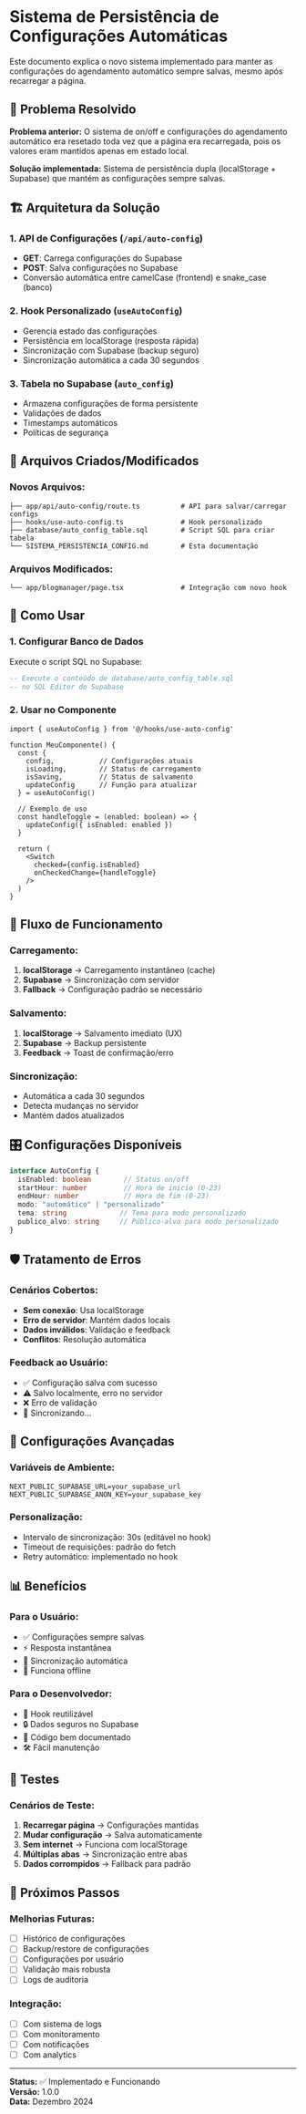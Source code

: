 # Sistema de Persistência de Configurações Automáticas

Este documento explica o novo sistema implementado para manter as configurações do agendamento automático sempre salvas, mesmo após recarregar a página.

## 🎯 Problema Resolvido

**Problema anterior:** O sistema de on/off e configurações do agendamento automático era resetado toda vez que a página era recarregada, pois os valores eram mantidos apenas em estado local.

**Solução implementada:** Sistema de persistência dupla (localStorage + Supabase) que mantém as configurações sempre salvas.

## 🏗️ Arquitetura da Solução

### 1. **API de Configurações** (`/api/auto-config`)
- **GET**: Carrega configurações do Supabase
- **POST**: Salva configurações no Supabase
- Conversão automática entre camelCase (frontend) e snake_case (banco)

### 2. **Hook Personalizado** (`useAutoConfig`)
- Gerencia estado das configurações
- Persistência em localStorage (resposta rápida)
- Sincronização com Supabase (backup seguro)
- Sincronização automática a cada 30 segundos

### 3. **Tabela no Supabase** (`auto_config`)
- Armazena configurações de forma persistente
- Validações de dados
- Timestamps automáticos
- Políticas de segurança

## 📁 Arquivos Criados/Modificados

### Novos Arquivos:
```
├── app/api/auto-config/route.ts          # API para salvar/carregar configs
├── hooks/use-auto-config.ts              # Hook personalizado
├── database/auto_config_table.sql        # Script SQL para criar tabela
└── SISTEMA_PERSISTENCIA_CONFIG.md        # Esta documentação
```

### Arquivos Modificados:
```
└── app/blogmanager/page.tsx              # Integração com novo hook
```

## 🚀 Como Usar

### 1. **Configurar Banco de Dados**
Execute o script SQL no Supabase:
```sql
-- Execute o conteúdo de database/auto_config_table.sql
-- no SQL Editor do Supabase
```

### 2. **Usar no Componente**
```tsx
import { useAutoConfig } from '@/hooks/use-auto-config'

function MeuComponente() {
  const { 
    config,           // Configurações atuais
    isLoading,        // Status de carregamento
    isSaving,         // Status de salvamento
    updateConfig      // Função para atualizar
  } = useAutoConfig()

  // Exemplo de uso
  const handleToggle = (enabled: boolean) => {
    updateConfig({ isEnabled: enabled })
  }

  return (
    <Switch 
      checked={config.isEnabled}
      onCheckedChange={handleToggle}
    />
  )
}
```

## 🔄 Fluxo de Funcionamento

### Carregamento:
1. **localStorage** → Carregamento instantâneo (cache)
2. **Supabase** → Sincronização com servidor
3. **Fallback** → Configuração padrão se necessário

### Salvamento:
1. **localStorage** → Salvamento imediato (UX)
2. **Supabase** → Backup persistente
3. **Feedback** → Toast de confirmação/erro

### Sincronização:
- Automática a cada 30 segundos
- Detecta mudanças no servidor
- Mantém dados atualizados

## 🎛️ Configurações Disponíveis

```typescript
interface AutoConfig {
  isEnabled: boolean        // Status on/off
  startHour: number         // Hora de início (0-23)
  endHour: number           // Hora de fim (0-23)
  modo: "automático" | "personalizado"
  tema: string             // Tema para modo personalizado
  publico_alvo: string     // Público-alvo para modo personalizado
}
```

## 🛡️ Tratamento de Erros

### Cenários Cobertos:
- **Sem conexão**: Usa localStorage
- **Erro de servidor**: Mantém dados locais
- **Dados inválidos**: Validação e feedback
- **Conflitos**: Resolução automática

### Feedback ao Usuário:
- ✅ Configuração salva com sucesso
- ⚠️ Salvo localmente, erro no servidor
- ❌ Erro de validação
- 🔄 Sincronizando...

## 🔧 Configurações Avançadas

### Variáveis de Ambiente:
```env
NEXT_PUBLIC_SUPABASE_URL=your_supabase_url
NEXT_PUBLIC_SUPABASE_ANON_KEY=your_supabase_key
```

### Personalização:
- Intervalo de sincronização: 30s (editável no hook)
- Timeout de requisições: padrão do fetch
- Retry automático: implementado no hook

## 📊 Benefícios

### Para o Usuário:
- ✅ Configurações sempre salvas
- ⚡ Resposta instantânea
- 🔄 Sincronização automática
- 📱 Funciona offline

### Para o Desenvolvedor:
- 🧩 Hook reutilizável
- 🔒 Dados seguros no Supabase
- 📝 Código bem documentado
- 🛠️ Fácil manutenção

## 🧪 Testes

### Cenários de Teste:
1. **Recarregar página** → Configurações mantidas
2. **Mudar configuração** → Salva automaticamente
3. **Sem internet** → Funciona com localStorage
4. **Múltiplas abas** → Sincronização entre abas
5. **Dados corrompidos** → Fallback para padrão

## 🔮 Próximos Passos

### Melhorias Futuras:
- [ ] Histórico de configurações
- [ ] Backup/restore de configurações
- [ ] Configurações por usuário
- [ ] Validação mais robusta
- [ ] Logs de auditoria

### Integração:
- [ ] Com sistema de logs
- [ ] Com monitoramento
- [ ] Com notificações
- [ ] Com analytics

---

**Status:** ✅ Implementado e Funcionando  
**Versão:** 1.0.0  
**Data:** Dezembro 2024 